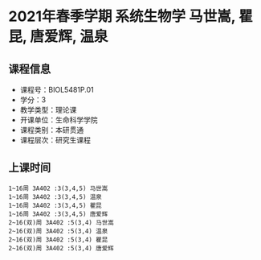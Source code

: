 # 2021年春季学期 系统生物学 马世嵩, 瞿昆, 唐爱辉, 温泉






## 课程信息

- 课程号：BIOL5481P.01
- 学分：3
- 教学类型：理论课
- 开课单位：生命科学学院
- 课程类别：本研贯通
- 课程层次：研究生课程

## 上课时间

```
1~16周 3A402 :3(3,4,5) 马世嵩
1~16周 3A402 :3(3,4,5) 温泉
1~16周 3A402 :3(3,4,5) 瞿昆
1~16周 3A402 :3(3,4,5) 唐爱辉
2~16(双)周 3A402 :5(3,4) 马世嵩
2~16(双)周 3A402 :5(3,4) 温泉
2~16(双)周 3A402 :5(3,4) 瞿昆
2~16(双)周 3A402 :5(3,4) 唐爱辉
```

